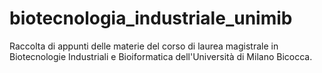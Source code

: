 # biotecnologia_industriale_unimib
Raccolta di appunti delle materie del corso di laurea magistrale in Biotecnologie Industriali e Bioiformatica dell'Università di Milano Bicocca.
